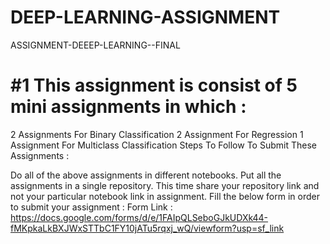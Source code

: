 # DEEP-LEARNING-ASSIGNMENT
ASSIGNMENT-DEEEP-LEARNING--FINAL
# #1 This assignment is consist of 5 mini assignments in which :

2 Assignments For Binary Classification
2 Assignment For Regression
1 Assignment For Multiclass Classification
Steps To Follow To Submit These Assignments :

Do all of the above assignments in different notebooks.
Put all the assignments in a single repository.
This time share your repository link and not your particular notebook link in assignment.
Fill the below form in order to submit your assignment :
Form Link : https://docs.google.com/forms/d/e/1FAIpQLSeboGJkUDXk44-fMKpkaLkBXJWxSTTbC1FY10jATu5rqxj_wQ/viewform?usp=sf_link

